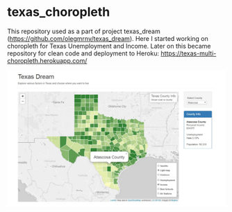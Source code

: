 # texas_choropleth

This repository used as a part of project texas_dream (https://github.com/olegmrnv/texas_dream). Here I started working on choropleth for Texas Unemployment and Income. Later on this became repository for clean code and deployment to Heroku: https://texas-multi-choropleth.herokuapp.com/ 

![graphs](static/TXdream.JPG "some of the graphs")
